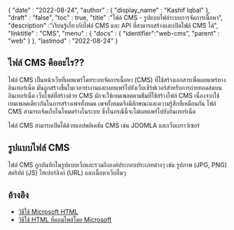 {
  "date" : "2022-08-24",
  "author" : {
    "display_name" : "Kashif Iqbal"
},
  "draft" : "false",
  "toc" : true,
  "title" :"ไฟล์ CMS - รูปแบบไฟล์ระบบการจัดการเนื้อหา",
  "description" :"เรียนรู้เกี่ยวกับไฟล์ CMS และ API ที่สามารถสร้างและเปิดไฟล์ CMS ได้",
  "linktitle" : "CMS",
  "menu" : {
    "docs" : {
      "identifier":"web-cms",
      "parent" : "web"
}
},
  "lastmod" : "2022-08-24"
}

## ไฟล์ CMS คืออะไร??

ไฟล์ CMS เป็นหน้าเว็บที่เผยแพร่โดยระบบจัดการเนื้อหา (CMS) ที่ใช้สร้างเอกสารเพื่อเผยแพร่ทางอินเทอร์เน็ต มันถูกสร้างขึ้นในเวลาทำงานและเผยแพร่ไปยังเว็บเซิร์ฟเวอร์สำหรับการถ่ายทอดสดบนอินเทอร์เน็ต เว็บไซต์ที่สร้างด้วย CMS มักจะใช้เทมเพลตตามธีมที่ใช้สร้างไฟล์ CMS เนื่องจากใช้เทมเพลตเดียวกันในการสร้างเพจทั้งหมด เพจทั้งหมดจึงมีลักษณะและความรู้สึกที่เหมือนกัน ไฟล์ CMS สามารถจัดเก็บในโหมดร่างในระบบ ซึ่งในกรณีนี้จะไม่เผยแพร่ไปยังอินเทอร์เน็ต

ไฟล์ CMS สามารถเปิดได้ด้วยแอปพลิเคชัน CMS เช่น JOOMLA และเว็บเบราว์เซอร์

## รูปแบบไฟล์ CMS

ไฟล์ CMS ถูกบันทึกในรูปแบบเว็บและรวมถึงองค์ประกอบประเภทต่างๆ เช่น รูปภาพ (JPG, PNG) สคริปต์ (JS) ไฮเปอร์ลิงก์ (URL) และเนื้อหาเว็บอื่นๆ

## อ้างอิง

* [วิธีใช้ Microsoft HTML](https://learn.microsoft.com/en-us/previous-versions/windows/desktop/htmlhelp/microsoft-html-help-1-4-sdk)
* [วิธีใช้ HTML ที่คอมไพล์โดย Microsoft](https://en.wikipedia.org/wiki/Microsoft_Compiled_HTML_Help)

